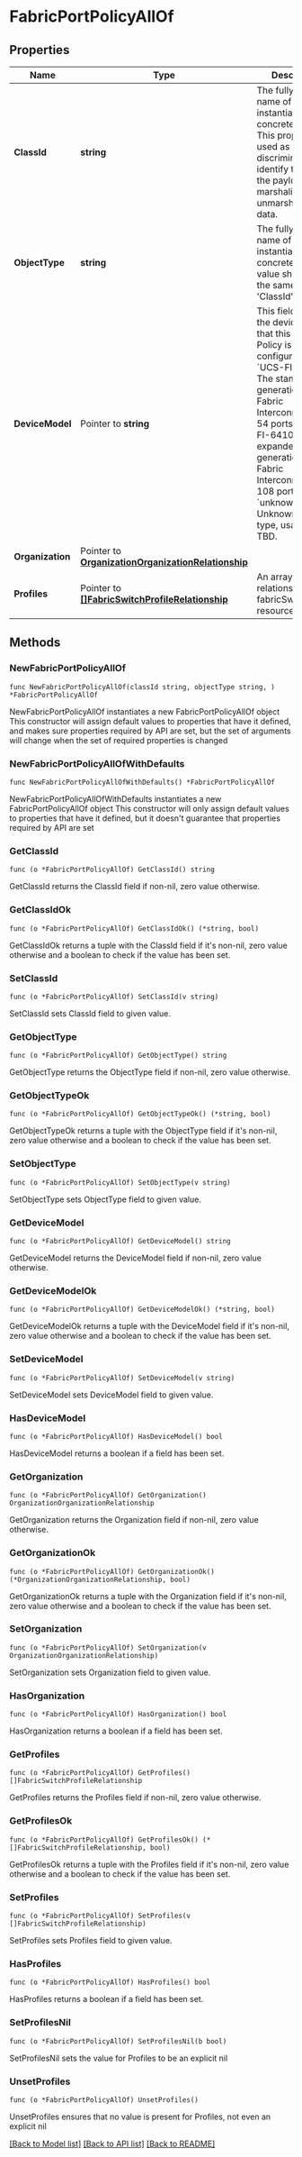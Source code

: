 # FabricPortPolicyAllOf

## Properties

Name | Type | Description | Notes
------------ | ------------- | ------------- | -------------
**ClassId** | **string** | The fully-qualified name of the instantiated, concrete type. This property is used as a discriminator to identify the type of the payload when marshaling and unmarshaling data. | [default to "fabric.PortPolicy"]
**ObjectType** | **string** | The fully-qualified name of the instantiated, concrete type. The value should be the same as the &#39;ClassId&#39; property. | [default to "fabric.PortPolicy"]
**DeviceModel** | Pointer to **string** | This field specifies the device model that this Port Policy is being configured for. * &#x60;UCS-FI-6454&#x60; - The standard 4th generation UCS Fabric Interconnect with 54 ports. * &#x60;UCS-FI-64108&#x60; - The expanded 4th generation UCS Fabric Interconnect with 108 ports. * &#x60;unknown&#x60; - Unknown device type, usage is TBD. | [optional] [default to "UCS-FI-6454"]
**Organization** | Pointer to [**OrganizationOrganizationRelationship**](OrganizationOrganizationRelationship.md) |  | [optional] 
**Profiles** | Pointer to [**[]FabricSwitchProfileRelationship**](FabricSwitchProfileRelationship.md) | An array of relationships to fabricSwitchProfile resources. | [optional] 

## Methods

### NewFabricPortPolicyAllOf

`func NewFabricPortPolicyAllOf(classId string, objectType string, ) *FabricPortPolicyAllOf`

NewFabricPortPolicyAllOf instantiates a new FabricPortPolicyAllOf object
This constructor will assign default values to properties that have it defined,
and makes sure properties required by API are set, but the set of arguments
will change when the set of required properties is changed

### NewFabricPortPolicyAllOfWithDefaults

`func NewFabricPortPolicyAllOfWithDefaults() *FabricPortPolicyAllOf`

NewFabricPortPolicyAllOfWithDefaults instantiates a new FabricPortPolicyAllOf object
This constructor will only assign default values to properties that have it defined,
but it doesn't guarantee that properties required by API are set

### GetClassId

`func (o *FabricPortPolicyAllOf) GetClassId() string`

GetClassId returns the ClassId field if non-nil, zero value otherwise.

### GetClassIdOk

`func (o *FabricPortPolicyAllOf) GetClassIdOk() (*string, bool)`

GetClassIdOk returns a tuple with the ClassId field if it's non-nil, zero value otherwise
and a boolean to check if the value has been set.

### SetClassId

`func (o *FabricPortPolicyAllOf) SetClassId(v string)`

SetClassId sets ClassId field to given value.


### GetObjectType

`func (o *FabricPortPolicyAllOf) GetObjectType() string`

GetObjectType returns the ObjectType field if non-nil, zero value otherwise.

### GetObjectTypeOk

`func (o *FabricPortPolicyAllOf) GetObjectTypeOk() (*string, bool)`

GetObjectTypeOk returns a tuple with the ObjectType field if it's non-nil, zero value otherwise
and a boolean to check if the value has been set.

### SetObjectType

`func (o *FabricPortPolicyAllOf) SetObjectType(v string)`

SetObjectType sets ObjectType field to given value.


### GetDeviceModel

`func (o *FabricPortPolicyAllOf) GetDeviceModel() string`

GetDeviceModel returns the DeviceModel field if non-nil, zero value otherwise.

### GetDeviceModelOk

`func (o *FabricPortPolicyAllOf) GetDeviceModelOk() (*string, bool)`

GetDeviceModelOk returns a tuple with the DeviceModel field if it's non-nil, zero value otherwise
and a boolean to check if the value has been set.

### SetDeviceModel

`func (o *FabricPortPolicyAllOf) SetDeviceModel(v string)`

SetDeviceModel sets DeviceModel field to given value.

### HasDeviceModel

`func (o *FabricPortPolicyAllOf) HasDeviceModel() bool`

HasDeviceModel returns a boolean if a field has been set.

### GetOrganization

`func (o *FabricPortPolicyAllOf) GetOrganization() OrganizationOrganizationRelationship`

GetOrganization returns the Organization field if non-nil, zero value otherwise.

### GetOrganizationOk

`func (o *FabricPortPolicyAllOf) GetOrganizationOk() (*OrganizationOrganizationRelationship, bool)`

GetOrganizationOk returns a tuple with the Organization field if it's non-nil, zero value otherwise
and a boolean to check if the value has been set.

### SetOrganization

`func (o *FabricPortPolicyAllOf) SetOrganization(v OrganizationOrganizationRelationship)`

SetOrganization sets Organization field to given value.

### HasOrganization

`func (o *FabricPortPolicyAllOf) HasOrganization() bool`

HasOrganization returns a boolean if a field has been set.

### GetProfiles

`func (o *FabricPortPolicyAllOf) GetProfiles() []FabricSwitchProfileRelationship`

GetProfiles returns the Profiles field if non-nil, zero value otherwise.

### GetProfilesOk

`func (o *FabricPortPolicyAllOf) GetProfilesOk() (*[]FabricSwitchProfileRelationship, bool)`

GetProfilesOk returns a tuple with the Profiles field if it's non-nil, zero value otherwise
and a boolean to check if the value has been set.

### SetProfiles

`func (o *FabricPortPolicyAllOf) SetProfiles(v []FabricSwitchProfileRelationship)`

SetProfiles sets Profiles field to given value.

### HasProfiles

`func (o *FabricPortPolicyAllOf) HasProfiles() bool`

HasProfiles returns a boolean if a field has been set.

### SetProfilesNil

`func (o *FabricPortPolicyAllOf) SetProfilesNil(b bool)`

 SetProfilesNil sets the value for Profiles to be an explicit nil

### UnsetProfiles
`func (o *FabricPortPolicyAllOf) UnsetProfiles()`

UnsetProfiles ensures that no value is present for Profiles, not even an explicit nil

[[Back to Model list]](../README.md#documentation-for-models) [[Back to API list]](../README.md#documentation-for-api-endpoints) [[Back to README]](../README.md)


